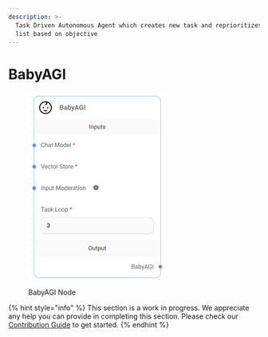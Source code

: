 ```yaml
---
description: >-
  Task Driven Autonomous Agent which creates new task and reprioritizes task
  list based on objective
---
```


# BabyAGI

<figure><img src="../../../.gitbook/assets/image--14---1---1---1-.png" alt="" width="275"><figcaption><p>BabyAGI Node</p></figcaption></figure>

{% hint style="info" %}
This section is a work in progress. We appreciate any help you can provide in completing this section. Please check our [Contribution Guide](../../../contributing/) to get started.
{% endhint %}
